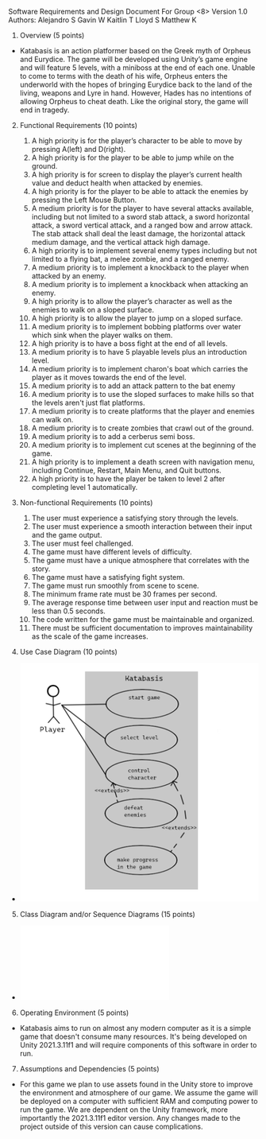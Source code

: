 Software Requirements and Design 
Document 
For
Group <8>
Version 1.0
Authors: 
Alejandro S
Gavin W
Kaitlin T
Lloyd S
Matthew K
1. Overview (5 points)
- Katabasis is an action platformer based on the Greek myth of Orpheus and Eurydice. The game will be developed using Unity’s game engine and will feature 5 levels, with a miniboss at the end of each one. Unable to come to terms with the death of his wife, Orpheus enters the underworld with the hopes of bringing Eurydice back to the land of the living, weapons and Lyre in hand. However, Hades has no intentions of allowing Orpheus to cheat death. Like the original story, the game will end in tragedy.
2. Functional Requirements (10 points)
    1. A high priority is for the player’s character to be able to move by pressing A(left) and D(right).
    2. A high priority is for the player to be able to jump while on the ground.
    3. A high priority is for screen to display the player’s current health value and deduct health when attacked by enemies.
    4. A high priority is for the player to be able to attack the enemies by pressing the Left Mouse Button.
    5. A medium priority is for the player to have several attacks available, including but not limited to a sword stab attack, a sword horizontal attack, a sword vertical attack, and a ranged bow and arrow attack. The stab attack shall deal the least damage, the horizontal attack medium damage, and the vertical attack high damage. 
    6. A high priority is to implement several enemy types including but not limited to a flying bat, a melee zombie, and a ranged enemy.
    6. A medium priority is to implement a knockback to the player when attacked by an enemy.
    7. A medium priority is to implement a knockback when attacking an enemy.
    8. A high priority is to allow the player’s character as well as the enemies to walk on a sloped surface.
    9. A high priority is to allow the player to jump on a sloped surface.
    10. A medium priority is to implement bobbing platforms over water which sink when the player walks on them.
    11. A high priority is to have a boss fight at the end of all levels.
    12. A medium priority is to have 5 playable levels plus an introduction level.
    13. A medium priority is to implement charon's boat which carries the player as it moves towards the end of the level.
    14. A medium priority is to add an attack pattern to the bat enemy
    15. A medium priority is to use the sloped surfaces to make hills so that the levels aren't just flat platforms.
    16. A medium priority is to create platforms that the player and enemies can walk on.
    17. A medium priority is to create zombies that crawl out of the ground.
    18. A medium priority is to add a cerberus semi boss.
    19. A medium priority is to implement cut scenes at the beginning of the game.
    20. A high priority is to implement a death screen with navigation menu, including Continue, Restart, Main Menu, and Quit buttons.
    21. A high priority is to have the player be taken to level 2 after completing level 1 automatically.

3. Non-functional Requirements (10 points)
    1. The user must experience a satisfying story through the levels.
    2. The user must experience a smooth interaction between their input and the game output.
    3. The user must feel challenged.
    4. The game must have different levels of difficulty.
    5. The game must have a unique atmosphere that correlates with the story.
    6. The game must have a satisfying fight system.
    7. The game must run smoothly from scene to scene.
    8. The minimum frame rate must be 30 frames per second.
    9. The average response time between user input and reaction must be less than 0.5 seconds.
    10. The code written for the game must be maintainable and organized.
    11. There must be sufficient documentation to improves maintainability as the scale of the game increases.

4. Use Case Diagram (10 points)
- ![Use Case Diagram](/Iteration1/CaseDiagram.png)

5. Class Diagram and/or Sequence Diagrams (15 points)
- ![Class Diagram](/Iteration2/Diagram.pdf)

6. Operating Environment (5 points)
- Katabasis aims to run on almost any modern computer as it is a simple game that doesn't consume many resources. It's being developed on Unity 2021.3.11f1 and will require components of this software in order to run.

7. Assumptions and Dependencies (5 points)

- For this game we plan to use assets found in the Unity store to improve the environment and atmosphere of our game. We assume the game will be deployed on a computer with sufficient RAM and computing power to run the game. We are dependent on the Unity framework, more importantly the 2021.3.11f1 editor version. Any changes made to the project outside of this version can cause complications.
